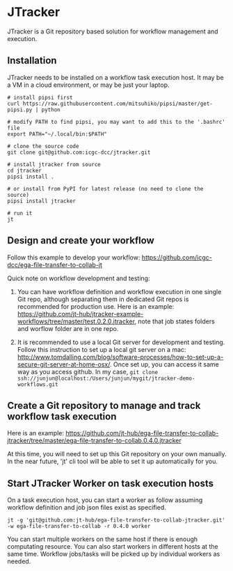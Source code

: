 # JTracker

JTracker is a Git repository based solution for workflow management and execution.

## Installation

JTracker needs to be installed on a workflow task execution host. It may be a VM in a cloud environment, or may be just your laptop.

```
# install pipsi first
curl https://raw.githubusercontent.com/mitsuhiko/pipsi/master/get-pipsi.py | python

# modify PATH to find pipsi, you may want to add this to the '.bashrc' file
export PATH="~/.local/bin:$PATH"

# clone the source code
git clone git@github.com:icgc-dcc/jtracker.git

# install jtracker from source
cd jtracker
pipsi install .

# or install from PyPI for latest release (no need to clone the source)
pipsi install jtracker

# run it
jt
```

## Design and create your workflow

Follow this example to develop your workflow: https://github.com/icgc-dcc/ega-file-transfer-to-collab-jt

Quick note on workflow development and testing:

1. You can have workflow definition and workflow execution in one single Git repo, although separating them in dedicated Git repos is recommended for production use. Here is an example: https://github.com/jt-hub/jtracker-example-workflows/tree/master/test.0.2.0.jtracker, note that job states folders and worflow folder are in one repo.

2. It is recommended to use a local Git server for development and testing. Follow this instruction to set up a local git server on a mac: http://www.tomdalling.com/blog/software-processes/how-to-set-up-a-secure-git-server-at-home-osx/. Once set up, you can access it same way as you access github. In my case, `git clone ssh://junjun@localhost:/Users/junjun/mygit/jtracker-demo-workflows.git`


## Create a Git repository to manage and track workflow task execution

Here is an example: https://github.com/jt-hub/ega-file-transfer-to-collab-jtracker/tree/master/ega-file-transfer-to-collab.0.4.0.jtracker

At this time, you will need to set up this Git repository on your own manually. In the near future, 'jt' cli tool will be able to set it up automatically for you. 


## Start JTracker Worker on task execution hosts

On a task execution host, you can start a worker as follow assuming workflow definition and job json files exist as specified.

```
jt -g 'git@github.com:jt-hub/ega-file-transfer-to-collab-jtracker.git' -w ega-file-transfer-to-collab -r 0.4.0 worker
```

You can start multiple workers on the same host if there is enough computating resource. You can also start workers in different hosts at the same time. Workflow jobs/tasks will be picked up by individual workers as needed.

